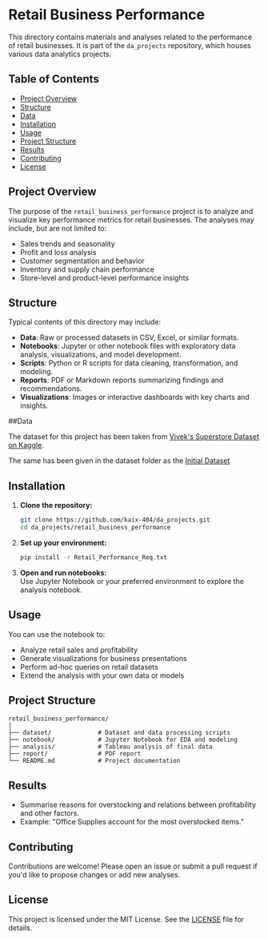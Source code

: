# Retail Business Performance

This directory contains materials and analyses related to the performance of retail businesses. It is part of the `da_projects` repository, which houses various data analytics projects.

## Table of Contents

- [Project Overview](#project-overview)
- [Structure](#structure)
- [Data](#data)
- [Installation](#installation)
- [Usage](#usage)
- [Project Structure](#project-structure)
- [Results](#results)
- [Contributing](#contributing)
- [License](#license)

## Project Overview

The purpose of the `retail_business_performance` project is to analyze and visualize key performance metrics for retail businesses. The analyses may include, but are not limited to:

- Sales trends and seasonality
- Profit and loss analysis
- Customer segmentation and behavior
- Inventory and supply chain performance
- Store-level and product-level performance insights

## Structure

Typical contents of this directory may include:

- **Data**: Raw or processed datasets in CSV, Excel, or similar formats.
- **Notebooks**: Jupyter or other notebook files with exploratory data analysis, visualizations, and model development.
- **Scripts**: Python or R scripts for data cleaning, transformation, and modeling.
- **Reports**: PDF or Markdown reports summarizing findings and recommendations.
- **Visualizations**: Images or interactive dashboards with key charts and insights.

##Data

The dataset for this project has been taken from [Vivek's Superstore Dataset on Kaggle](https://www.kaggle.com/datasets/vivek468/superstore-dataset-final).

The same has been given in the dataset folder as the [Initial Dataset](https://github.com/kaix-404/da_projects/blob/main/retail_business_performance/dataset/Sample%20-%20Superstore.csv)

## Installation

1. **Clone the repository:**
   ```bash
   git clone https://github.com/kaix-404/da_projects.git
   cd da_projects/retail_business_performance
   ```

2. **Set up your environment:**  
   ```bash
   pip install -r Retail_Performance_Req.txt
   ```

3. **Open and run notebooks:**  
   Use Jupyter Notebook or your preferred environment to explore the analysis notebook.

## Usage

You can use the notebook to:

- Analyze retail sales and profitability
- Generate visualizations for business presentations
- Perform ad-hoc queries on retail datasets
- Extend the analysis with your own data or models

## Project Structure

```
retail_business_performance/
│
├── dataset/             # Dataset and data processing scripts
├── notebook/            # Jupyter Notebook for EDA and modeling
├── analysis/            # Tableau analysis of final data
├── report/              # PDF report
└── README.md            # Project documentation
```

## Results

- Summarise reasons for overstocking and relations between profitability and other factors.
- Example: "Office Supplies account for the most overstocked items."

## Contributing

Contributions are welcome! Please open an issue or submit a pull request if you'd like to propose changes or add new analyses.

## License

This project is licensed under the MIT License. See the [LICENSE](../LICENSE) file for details.
